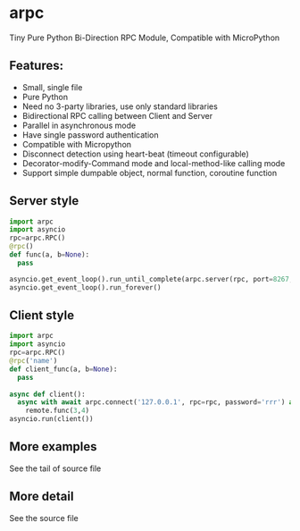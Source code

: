 # arpc
Tiny Pure Python Bi-Direction RPC Module, Compatible with MicroPython

## Features:

* Small, single file
* Pure Python
* Need no 3-party libraries, use only standard libraries
* Bidirectional RPC calling between Client and Server
* Parallel in asynchronous mode
* Have single password authentication
* Compatible with Micropython
* Disconnect detection using heart-beat (timeout configurable)
* Decorator-modify-Command mode and local-method-like calling mode
* Support simple dumpable object, normal function, coroutine function

## Server style
```python
import arpc
import asyncio
rpc=arpc.RPC()
@rpc()
def func(a, b=None):
  pass

asyncio.get_event_loop().run_until_complete(arpc.server(rpc, port=8267, password=None, hbeat=30))
asyncio.get_event_loop().run_forever()
```
## Client style
```python
import arpc
import asyncio
rpc=arpc.RPC()
@rpc('name')
def client_func(a, b=None):
  pass
  
async def client():
  async with await arpc.connect('127.0.0.1', rpc=rpc, password='rrr') as remote:
    remote.func(3,4)
asyncio.run(client())
```
  
## More examples  

See the tail of source file

## More detail

See the source file


